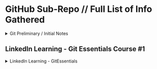 # GitHub Sub-Repo // Full List of Info Gathered
<details>
<summary> Git Preliminary / Initial Notes </summary>

- Git has it's own software that needs to be installed
	- *GitHub for Desktop
	- *VS Code
	- *Git
- Git to GitProvider / Cloud
- File Explorer > Cloud > Git
- File & File Recipient create a mutual pool
- Working on the same file at same time: 
- Normally two files can merge into one w/ built in code.
- Reported features can appear for Open Source assistance 

- ***GitProvider Features***
	
	- Branch: Direct copy from the repo to allow multi-use on a file.
	- You can clone a repo but branches cannot be part of more than one repo.
	- Branching allows multiple copies to go in tandem at the same time.
	- If multiple users & multiple places are working on a document at the same time:
		- More issues are likely to occur.
</details>

## LinkedIn Learning - Git Essentials Course #1

<details> 
<summary> LinkedIn Learning - GitEssentials </summary>

---

- Git has it's own software that needs to be installed. 
- Git to GitProvider / Cloud
Essential Baseline of "what is GIT":
File Explorer > Cloud > Git
Git Share Methods
- Share Code via GitProvider (GitHub / Go PUBLIC or Private
File to Git Provider to File Recipient 
- File & File Recipient create a mutual pool
- Working on the same file at same time: 
	- Normally two files can merge into one w/ built in code.
- "Report" / flag features can appear for Open Source assistance to improve communication
- See branching for multiple people working on the same source. Decreases likelihood of changes not being tracked. 
GitProvider Features
- Branch: Direct copy from the repo to allow multi-use on a file.
	- You can clone a repo but branches cannot be part of more than one repo.
- Branching allows multiple copies to go in tandem at the same time.
- Think of OneDrive & how sync issues occur for users who work on the document locally while users stay on the live / real-time web version.

---

## LinkedIn Learning - Git Essentials Course - Section Notes
### Course	Git Essential Training | Github + Gitproviders 

<details>
<summary> Section 1 - Summary - How Does Git Work? </summary>

Chapter_1_Notes	- Source provider (i.e. Coder) uploads via GitProvider Application
- See notes: Branching / Sharing Options via Public+Private Links
- Providers such as GitHub
- Install Locally:
- Example:
	- Remote Repository @ https://github.com/GitRepo
	- Local PC = Local repository location (.git)
	- Staging Area > Local Staging File Structure (C:\Scripts\GitRepo\)
- From Local PC CLI - Run something such as:  _
- Git Pull
- Git Push 
- Git Add .path
- Git = Distributed Version Control 
- OneDrive/DropBox = Centralized Version Control
- If I change a file on my PC then the server updates
- If something happens to the server, then I go back to my last file copy.
	- In Distributed Version - The files are centrally located to everybody, therefore everybody has access & if the GitProvider goes down, then all with access still have local versions of all copies. 
- QUESTION: HOW DO YOU SECURE PERMISSIONS? 
- ***No one understands everything about Git***
</details>

### Section 2

<details>
<summary> Section 2 - Summary - Commands </summary>
Chapter_2_Summary	Git Pull adds the file to a local repo & directly to the local folder
* The files must be staged & committed before being pushed.
Git Push only sends changes to the remote repository that are in the Local Repository as well.
- Even without internet you can still go back to earlier versions, make snapshots as you go, and revert to changes made earlier in the script
	Corrupting the Main Repo: 
- "Because Git is distributed, the file in users' repositories will be unaffected by any changes to the file in the main repository unless users attempt to retrieve the corrupted file" 
- So if a user corrupts the Main Repo > Revert to a previous version & then advise people to retrieve the new copy.
- Git add = Stage the changes 
- Git commit = Send staged to local repo (+commit message)
	- Git push = Push committed changes to remote repository.  

</details>


### Section 2 Details

<details>
<summary> Section 2 - Summary - Install & Configure Git </summary>

Chapter_2_Notes	• Install Git (win/linux/mac): https://git-scm.com/download/win 
- Set to VSCode & Install VSCode Extensions > GitHistory,GitLens,GitGraph
- Configure Git:
- Gitconfig
- Global Config : C:\Users\User.gitconfig
- Local = .git/config
- Default editor / branch / aliases
- From Terminal:
- Git config --list
- Git config --global user.name "my Name"
- Git config --global user.email "myName@email.com"

</details>

### Section 3 Summary    
<details>
<summary> Section 3 - Summary - Push Your Code w/ Git </summary>
Chapter_3_Notes	• Setup Remote Repository
	        • GitHub/GitBuckets/
	        • Git init creates local repository
	        • Git remote add defines the remote repository & then connects the two
</details>

### Section 4 - Summary - File Changes
<details>
<summary> Section 4 - File Changes </summary>

- Git status
-Git push
-Always use git status to see how the repository is doing
-Creating a change is like creating a new file
-Git diff shows what has been changed local vs remote
-Git diff --cached before you make a commit
-VS Studio Code
-Source Control = Shows WORKING TREE
- Git log --grep='expression'
-Git show [checksum]
-Git log -p 
-Git log --graph
-	After deleting you can git add. / git commit -m 'Removed example' / git push 
- Can still be tracked on previous commits 
Renaming Note: Git won't understand at first it is a new file. After committing the change, it will merge.
- Git mv .\example.txt example-renamed.txt (Rename)
Folders:
- Git ignores empty folders
○ .gitkeep (Important to structure, but no data to keep)
Revert to Previous Commit / Undoing Commits:
- If : git add .
○ Let's revert? Git status
§ Git restore --staged <file…>
§ Git restore --staged .
○ Go further back / delete these chages?
○ Git restore .
- Git log 
- Git checkout (paste commit unique ID from git log) 
- Git checkout main (return statement)
Revert to the Previous Version:
- Git log --oneline (prints out in one line)
- Git revert [commit ID to revert to]
- History is always added. Git revert adds a new source line for 'git commit reverted'

Create file called importantfile.md
- Create folder
- Add file into folder
- Git init > make repository 
- Git commit -m 'initial commmit'
- Git add .
- Git commit -m 'add line'
- Git add . 
- Git log --oneline
Chapter_5	Important Concepts
Chapter_5_Notes	.gitignore 
- Filelog1.txt in some repository
- If you add filelog1.txt to the .gitignore file then git will continue to sync past this
- Logfiles/*.md ignores all .md in the directory but you can drill down on this
Git Branches
- Branch = copy of code 
- Main branch keeps copy of everything
- Then once the main branch is merged with the branch
○ Create pool request
○ Merge
○ Delete old branch & have it merge into the file structure of main
Git messages
- Present tense "fixes [task]" 
- ~50 char
- Create meaningful messages. 
- Git commit -m 
○ Opens text editor / VS Studio Code
○ Message can be multiple lines.
</details>

### Course Summary
<details>
<summary> Overview </summary>

Creating Branch =

Git branch main.GitLearning
Git checkout main.GitLearning or Git switch main.GitLearning
Git status (confirms which branch you are in) / the HEAD will point here.
	- Renaming = git branch -m [new name]

- Publish / upload what you have locally to the remote server (PUBLIC SHARE TO THE REMOTE SERVER)

Local branch 'develop' - local pc 
Remote branch 'origin/develop' - tracking
Git branch --track [pathTo] [pathFrom]
- git branch --track main main.PowerShell

REMINDER: You must publish the local branch to make it present on the 

Git checkout --track [pathFrom] [pathTo]
- Brings Remote to Local (Branch : Branch) 

Git push -u (Public)
Git checkout --track
then you can just git pull (download from remote) & git push (upload to remote)

After working on a branch - to DELETE LOCAL;
- Git branch -v
Git branch -d -f main.PowerShell
- To Delete REMOTE 
Git push origin --delete main.PowerShell
-- MERGING --
1. Switch to branch receiving changes
2. Run merge 
Git switch main 
Git merge main.PowerShell

-- Diffing --
- Red Triangle shows diffs in VS Code
- Git Diff	        • Top right has a side-by-side show changes view
- Source Control Panel
- Clicking on a file that has changed will give you the diff view
- Select for Compare
- Also: View Timeline in VS Code
- VS Code Logs - Output Log	
	- Looking to up your game?	Copilot = Suggestion based VS Code for git
	- Fork a repository & then drift through the logs for a revert point.
Git log --pretty=oneline
Git log --pretty=format:"%H - %an - %ar : %s"
https://git-scm.com/book/en/v2/Git-Basics-Viewing-the-Commit-History

</summary>
</details>
</details>